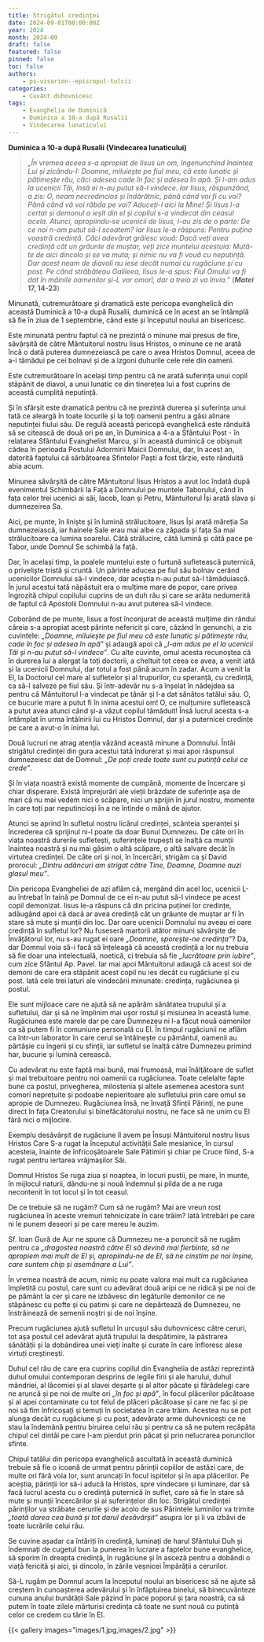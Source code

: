 ```yaml
---
title: Strigătul credinței
date: 2024-09-01T00:00:00Z
year: 2024
month: 2024-09
draft: false
featured: false
pinned: false
toc: false
authors:
    - ps-visarion--episcopul-tulcii
categories:
    - Cuvânt duhovnicesc
tags:
    - Evanghelia de Duminică
    - Duminica a 10-a după Rusalii
    - Vindecarea lunaticului
---
```

**Duminica a 10-a după Rusalii (Vindecarea lunaticului)**

> _„În vremea aceea s-a apropiat de Iisus un om, îngenunchind înaintea Lui și zicându-I: Doamne, miluiește pe fiul meu, că este lunatic și pătimește rău, căci adesea cade în foc și adesea în apă. Și l-am adus la ucenicii Tăi, însă ei n-au putut să-l vindece. Iar Iisus, răspunzând, a zis: O, neam necredincios și îndărătnic, până când voi fi cu voi? Până când vă voi răbda pe voi? Aduceți-l aici la Mine! Și Iisus l-a certat și demonul a ieșit din el și copilul s-a vindecat din ceasul acela. Atunci, apropiindu-se ucenicii de Iisus, I-au zis de o parte: De ce noi n-am putut să-l scoatem? Iar Iisus le-a răspuns: Pentru puțina voastră credință. Căci adevărat grăiesc vouă: Dacă veți avea credință cât un grăunte de muștar, veți zice muntelui acestuia: Mută-te de aici dincolo și se va muta; și nimic nu va fi vouă cu neputință. Dar acest neam de diavoli nu iese decât numai cu rugăciune și cu post. Pe când străbăteau Galileea, Iisus le-a spus: Fiul Omului va fi dat în mâinile oamenilor și-L vor omorî, dar a treia zi va învia.”_ (**_Matei_ 17, 14-23**)

Minunată, cutremurătoare și dramatică este pericopa evanghelică din această Duminică a 10-a după Rusalii, duminică ce în acest an se întâmplă să fie în ziua de 1 septembrie, când este și începutul noului an bisericesc.

Este minunată pentru faptul că ne prezintă o minune mai presus de fire, săvârșită de către Mântuitorul nostru Iisus Hristos, o minune ce ne arată încă o dată puterea dumnezeiască pe care o avea Hristos Domnul, aceea de a-i tămădui pe cei bolnavi și de a izgoni duhurile cele rele din oameni.

Este cutremurătoare în același timp pentru că ne arată suferința unui copil stăpânit de diavol, a unui lunatic ce din tinerețea lui a fost cuprins de această cumplită neputință.

Și în sfârșit este dramatică pentru că ne prezintă durerea și suferința unui tată ce aleargă în toate locurile și la toți oamenii pentru a găsi alinare neputinței fiului său. De regulă această pericopă evanghelică este rânduită să se citească de două ori pe an, în Duminica a 4-a a Sfântului Post - în relatarea Sfântului Evanghelist Marcu, și în această duminică ce obișnuit cădea în perioada Postului Adormirii Maicii Domnului, dar, în acest an, datorită faptului că sărbătoarea Sfintelor Paști a fost târzie, este rânduită abia acum.

Minunea săvârșită de către Mântuitorul Iisus Hristos a avut loc îndată după evenimentul Schimbării la Față a Domnului pe muntele Taborului, când în fața celor trei ucenici ai săi, Iacob, Ioan și Petru, Mântuitorul Își arată slava și dumnezeirea Sa.

Aici, pe munte, în liniște și în lumină strălucitoare, Iisus Își arată măreția Sa dumnezeiască, iar hainele Sale erau mai albe ca zăpada și fața Sa mai strălucitoare ca lumina soarelui. Câtă strălucire, câtă lumină și câtă pace pe Tabor, unde Domnul Se schimbă la față.

Dar, în același timp, la poalele muntelui este o furtună sufletească puternică, o priveliște tristă și cruntă. Un părinte aducea pe fiul său bolnav cerând ucenicilor Domnului să-l vindece, dar aceștia n-au putut să-l tămăduiască. În jurul acestui tată năpăstuit era o mulțime mare de popor, care privea îngrozită chipul copilului cuprins de un duh rău și care se arăta nedumerită de faptul că Apostolii Domnului n-au avut puterea să-l vindece.

Coborând de pe munte, Iisus a fost înconjurat de această mulțime din rândul căreia s-a apropiat acest părinte nefericit și care, căzând în genunchi, a zis cuvintele: _„Doamne, miluiește pe fiul meu că este lunatic și pătimește rău, cade în foc și adesea în apă”_ și adaugă apoi că _„l-am adus pe el la ucenicii Tăi și n-au putut să-l vindece”_. Cu alte cuvinte, omul acesta recunoștea că în durerea lui a alergat la toți doctorii, a cheltuit tot ceea ce avea, a venit iată și la ucenicii Domnului, dar totul a fost până acum în zadar. Acum a venit la El, la Doctorul cel mare al sufletelor și al trupurilor, cu speranță, cu credință, ca să-l salveze pe fiul său. Și într-adevăr nu s-a înșelat în nădejdea sa pentru că Mântuitorul l-a vindecat pe tânăr și l-a dat sănătos tatălui său. O, ce bucurie mare a putut fi în inima acestui om! O, ce mulțumire sufletească a putut avea atunci când și-a văzut copilul tămăduit! Însă lucrul acesta s-a întâmplat în urma întâlnirii lui cu Hristos Domnul, dar și a puternicei credințe pe care a avut-o în inima lui.

Două lucruri ne atrag atenția văzând această minune a Domnului. Întâi strigătul credinței din gura acestui tată îndurerat și mai apoi răspunsul dumnezeiesc dat de Domnul: _„De poți crede toate sunt cu putință celui ce crede”_.

Și în viața noastră există momente de cumpănă, momente de încercare și chiar disperare. Există împrejurări ale vieții brăzdate de suferințe așa de mari că nu mai vedem nici o scăpare, nici un sprijin în jurul nostru, momente în care toți par neputincioși în a ne întinde o mână de ajutor.

Atunci se aprind în sufletul nostru licărul credinței, scânteia speranței și încrederea că sprijinul ni-l poate da doar Bunul Dumnezeu. De câte ori în viața noastră durerile sufletești, suferințele trupești se înalță ca munții înaintea noastră și nu mai găsim o altă scăpare, o altă salvare decât în virtutea credinței. De câte ori și noi, în încercări, strigăm ca și David prorocul: _„Dintru adâncuri am strigat către Tine, Doamne, Doamne auzi glasul meu”_.

Din pericopa Evangheliei de azi aflăm că, mergând din acel loc, ucenicii L-au întrebat în taină pe Domnul de ce ei n-au putut să-l vindece pe acest copil demonizat. Iisus le-a răspuns că din pricina puținei lor credințe, adăugând apoi că dacă ar avea credință cât un grăunte de muștar ar fi în stare să mute și munții din loc. Dar oare ucenicii Domnului nu aveau ei oare credință în sufletul lor? Nu fuseseră martorii atâtor minuni săvârșite de Învățătorul lor, nu s-au rugat ei oare _„Doamne, sporește-ne credința”_? Da, dar Domnul voia să-i facă să înțeleagă că această credință a lor nu trebuia să fie doar una intelectuală, noetică, ci trebuia să fie _„lucrătoare prin iubire”_, cum zice Sfântul Ap. Pavel. Iar mai apoi Mântuitorul adaugă că acest soi de demoni de care era stăpânit acest copil nu ies decât cu rugăciune și cu post. Iată cele trei laturi ale vindecării minunate: credința, rugăciunea și postul.

Ele sunt mijloace care ne ajută să ne apărăm sănătatea trupului și a sufletului, dar și să ne împlinim mai ușor rostul și misiunea în această lume. Rugăciunea este marele dar pe care Dumnezeu ni l-a făcut nouă oamenilor ca să putem fi în comuniune personală cu El. În timpul rugăciunii ne aflăm ca într-un laborator în care cerul se întâlnește cu pământul, oamenii au părtășie cu îngerii și cu sfinții, iar sufletul se înalță către Dumnezeu primind har, bucurie și lumină cerească.

Cu adevărat nu este faptă mai bună, mai frumoasă, mai înălțătoare de suflet și mai trebuitoare pentru noi oamenii ca rugăciunea. Toate celelalte fapte bune ca postul, privegherea, milostenia și altele asemenea acestora sunt comori neprețuite și podoabe nepieritoare ale sufletului prin care omul se apropie de Dumnezeu. Rugăciunea însă, ne învață Sfinții Părinți, ne pune direct în fața Creatorului și binefăcătorului nostru, ne face să ne unim cu El fără nici o mijlocire.

Exemplu desăvârșit de rugăciune îl avem pe Însuși Mântuitorul nostru Iisus Hristos Care S-a rugat la începutul activității Sale mesianice, în cursul acesteia, înainte de înfricoșătoarele Sale Pătimiri și chiar pe Cruce fiind, S-a rugat pentru iertarea vrăjmașilor Săi.

Domnul Hristos Se ruga ziua și noaptea, în locuri pustii, pe mare, în munte, în mijlocul naturii, dându-ne și nouă îndemnul și pilda de a ne ruga necontenit în tot locul și în tot ceasul.

De ce trebuie să ne rugăm? Cum să ne rugăm? Mai are vreun rost rugăciunea în aceste vremuri tehnicizate în care trăim? Iată întrebări pe care ni le punem deseori și pe care mereu le auzim.

Sf. Ioan Gură de Aur ne spune că Dumnezeu ne-a poruncit să ne rugăm pentru ca _„dragostea noastră către El să devină mai fierbinte, să ne apropiem mai mult de El și, apropiindu-ne de El, să ne cinstim pe noi înșine, care suntem chip și asemănare a Lui”_.

În vremea noastră de acum, nimic nu poate valora mai mult ca rugăciunea împletită cu postul, care sunt cu adevărat două aripi ce ne ridică și pe noi de pe pământ la cer și care ne izbăvesc din legăturile demonilor ce ne stăpânesc cu pofte și cu patimi și care ne depărtează de Dumnezeu, ne înstrăinează de semenii noștri și de noi înșine.

Precum rugăciunea ajută sufletul în urcușul său duhovnicesc către ceruri, tot așa postul cel adevărat ajută trupului la despătimire, la păstrarea sănătății și la dobândirea unei vieți înalte și curate în care înfloresc alese virtuți creștinești.

Duhul cel rău de care era cuprins copilul din Evanghelia de astăzi reprezintă duhul omului contemporan desprins de legile firii și ale harului, duhul mândriei, al lăcomiei și al slavei deșarte și al altor păcate și fărădelegi care ne aruncă și pe noi de multe ori _„în foc și apă”_, în focul plăcerilor păcătoase și al apei contaminate cu tot felul de plăceri păcătoase și care ne fac și pe noi să fim înfricoșați și temuți în societatea în care trăim. Acestea nu se pot alunga decât cu rugăciune și cu post, adevărate arme duhovnicești ce ne stau la îndemână pentru biruirea celui rău și pentru ca să ne putem recăpăta chipul cel dintâi pe care l-am pierdut prin păcat și prin nelucrarea poruncilor sfinte.

Chipul tatălui din pericopa evanghelică ascultată în această duminică trebuie să fie o icoană de urmat pentru părinții copiilor de astăzi care, de multe ori fără voia lor, sunt aruncați în focul ispitelor și în apa plăcerilor. Pe aceștia, părinții lor să-i aducă la Hristos, spre vindecare și luminare, dar să facă lucrul acesta cu o credință puternică în suflet, care să fie în stare să mute și munții încercărilor și ai suferințelor din loc. Strigătul credinței părinților va străbate cerurile și de acolo de sus Părintele luminilor va trimite _„toată darea cea bună și tot darul desăvârșit”_ asupra lor și îi va izbăvi de toate lucrările celui rău.

Se cuvine așadar ca întăriți în credință, luminați de harul Sfântului Duh și îndemnați de cugetul bun la punerea în lucrare a faptelor bune evanghelice, să sporim în dreapta credință, în rugăciune și în asceză pentru a dobândi o viață fericită și aici, și dincolo, în zările veșnicei Împărății a cerurilor.

Să-L rugăm pe Domnul acum la începutul noului an bisericesc să ne ajute să creștem în cunoașterea adevărului și în înfăptuirea binelui, să binecuvânteze cununa anului bunătății Sale păzind în pace poporul și țara noastră, ca să putem în toate zilele mărturisi credința că toate ne sunt nouă cu putință celor ce credem cu tărie în El.

{{< gallery images="images/1.jpg,images/2.jpg" >}}